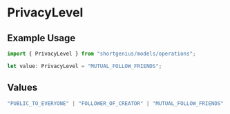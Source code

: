 # PrivacyLevel

## Example Usage

```typescript
import { PrivacyLevel } from "shortgenius/models/operations";

let value: PrivacyLevel = "MUTUAL_FOLLOW_FRIENDS";
```

## Values

```typescript
"PUBLIC_TO_EVERYONE" | "FOLLOWER_OF_CREATOR" | "MUTUAL_FOLLOW_FRIENDS" | "SELF_ONLY"
```